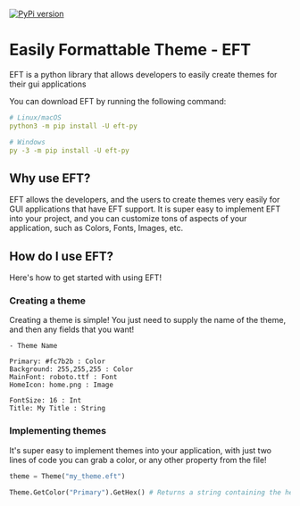 [![PyPi version](https://badgen.net/pypi/v/EFT-py/)](https://pypi.org/project/EFT-py)

# Easily Formattable Theme - EFT

EFT is a python library that allows developers to easily create themes for their gui applications

You can download EFT by running the following command:
```yml
# Linux/macOS
python3 -m pip install -U eft-py

# Windows
py -3 -m pip install -U eft-py
```

## Why use EFT?

EFT allows the developers, and the users to create themes very easily for GUI applications that have EFT support. It is super easy to implement EFT into your project, and you can customize tons of aspects of your application, such as Colors, Fonts, Images, etc.

## How do I use EFT?

Here's how to get started with using EFT!

### Creating a theme

Creating a theme is simple! You just need to supply the name of the theme, and then any fields that you want!
```eft
- Theme Name

Primary: #fc7b2b : Color
Background: 255,255,255 : Color
MainFont: roboto.ttf : Font
HomeIcon: home.png : Image

FontSize: 16 : Int
Title: My Title : String
```

### Implementing themes
It's super easy to implement themes into your application, with just two lines of code you can grab a color, or any other property from the file!
```py
theme = Theme("my_theme.eft")

Theme.GetColor("Primary").GetHex() # Returns a string containing the hex representation of the color
```
